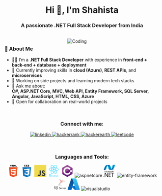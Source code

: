 
<h1 align="center">Hi 👋, I'm Shahista</h1>
<h3 align="center">A passionate .NET Full Stack Developer from India</h3><br>

<img align="right" width="300" src="https://camo.githubusercontent.com/3e38d30f04e42688871c3de0a94852b9ec3c3b767e3ec2f9740fb144e462c47f/68747470733a2f2f63646e2e6472696262626c652e636f6d2f75736572732f323730343431342f73637265656e73686f74732f373436363930332f6d656469612f62303861623537363331366264343538326665663138396634373163643965352e676966" alt="Coding">

### 🚀 About Me

- 👩‍💻 I’m a **.NET Full Stack Developer** with experience in **front-end + back-end + database + deployment**
- 🌱 Currently improving skills in **cloud (Azure)**, **REST APIs**, and **microservices**
- 🔭 Working on side projects and learning modern tech stacks
- 💬 Ask me about:  
  **C#, ASP.NET Core, MVC, Web API, Entity Framework, SQL Server, Angular, JavaScript, HTML, CSS, Azure**
- 🤝 Open for collaboration on real-world projects

<br>

<h3 align="center">Connect with me:</h3>
<p align="center">
  <a href="https://linkedin.com/in/shahista-shaikh-57276024a" target="blank">
    <img src="https://raw.githubusercontent.com/rahuldkjain/github-profile-readme-generator/master/src/images/icons/Social/linked-in-alt.svg" alt="linkedin" height="40" width="50" />
  </a>
  <a href="https://www.hackerrank.com/shahistashaikh21?hr_r=1" target="blank">
    <img src="https://raw.githubusercontent.com/rahuldkjain/github-profile-readme-generator/master/src/images/icons/Social/hackerrank.svg" alt="hackerrank" height="40" width="50" />
  </a>
  <a href="https://www.hackerearth.com/@shahista11" target="blank">
    <img src="https://avatars.githubusercontent.com/u/3033794?s=280&v=4" alt="hackerearth" height="40" width="50" />
  </a>
  <a href="https://leetcode.com/Shahista_Shaikh/" target="blank">
    <img src="https://cdn.iconscout.com/icon/free/png-256/free-leetcode-3521542-2944960.png" alt="leetcode" height="40" width="50" />
  </a>
</p>

<br>

<h3 align="center">Languages and Tools:</h3>
<p align="center">

  <!-- HTML -->
  <img src="https://raw.githubusercontent.com/devicons/devicon/master/icons/html5/html5-original-wordmark.svg" alt="html5" width="40" height="40"/>

  <!-- CSS -->
  <img src="https://raw.githubusercontent.com/devicons/devicon/master/icons/css3/css3-original-wordmark.svg" alt="css3" width="40" height="40"/>

  <!-- JavaScript -->
  <img src="https://raw.githubusercontent.com/devicons/devicon/master/icons/javascript/javascript-original.svg" alt="javascript" width="40" height="40"/>

  <!-- React.js -->
  <img src="https://raw.githubusercontent.com/devicons/devicon/master/icons/react/react-original-wordmark.svg" alt="react" width="40" height="40"/>

  <!-- C# -->
  <img src="https://raw.githubusercontent.com/devicons/devicon/master/icons/csharp/csharp-original.svg" alt="csharp" width="40" height="40"/>

  <!-- ASP.NET Core -->
  <img src="https://cdn.worldvectorlogo.com/logos/asp-net-core-1.svg" alt="aspnetcore" width="40" height="40"/>

  <!-- .NET -->
  <img src=".netms.jpg" alt=".NET" width="40" height="40"/>

  <!-- Entity Framework -->
  <img src="https://upload.wikimedia.org/wikipedia/commons/thumb/8/83/Entity_Framework_Logo.svg/512px-Entity_Framework_Logo.svg.png" alt="entity-framework" width="40" height="40"/>

  <!-- SQL Server -->
  <img src="sql.png" alt="SQL Server" width="40" height="40"/>

  <!-- Azure -->
  <img src="https://raw.githubusercontent.com/devicons/devicon/master/icons/azure/azure-original.svg" alt="azure" width="40" height="40"/>

  <!-- Visual Studio -->
  <img src="https://visualstudio.microsoft.com/wp-content/uploads/2021/10/Product-Icon.svg" alt="visualstudio" width="40" height="40"/>

</p>
